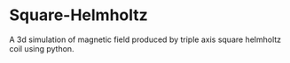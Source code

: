 # Square-Helmholtz
A 3d simulation of magnetic field produced by triple axis square helmholtz coil using python.
